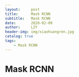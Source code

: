 ```yaml
---
layout:     post
title:      Mask RCNN
subtitle:   Mask RCNN
date:       2020-02-09
author:     LZY
header-img: img/xiaohuangren.jpg
catalog: true
tags:
    - Mask RCNN
---
```


# Mask RCNN

```

```
